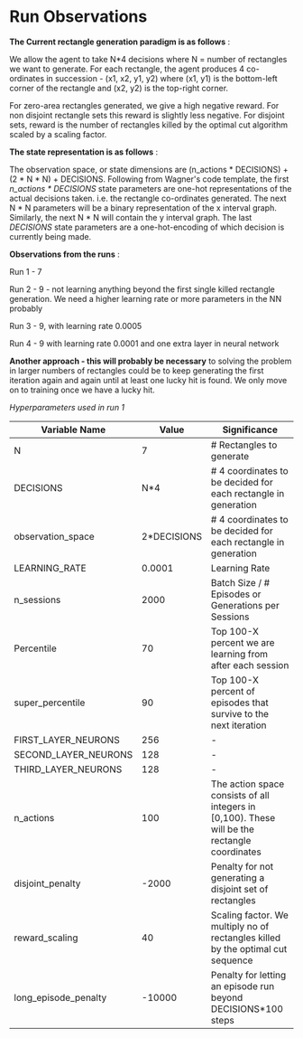 # Run Observations

**The Current rectangle generation paradigm is as follows** :

We allow the agent to take N*4 decisions where N = number of rectangles we want to generate. For each rectangle, the agent produces 4 co-ordinates in succession - (x1, x2, y1, y2) where (x1, y1) is the bottom-left corner of the rectangle and (x2, y2) is the top-right corner.

For zero-area rectangles generated, we give a high negative reward. For non disjoint rectangle sets this reward is slightly less negative. For disjoint sets, reward is the number of rectangles killed by the optimal cut algorithm scaled by a scaling factor.

**The state representation is as follows** :

The observation space, or state dimensions are (n_actions * DECISIONS) + (2 * N * N) + DECISIONS. Following from Wagner's code template, the first *n_actions * DECISIONS* state parameters are one-hot representations of the actual decisions taken. i.e. the rectangle co-ordinates generated. The next N * N parameters will be a binary representation of the x interval graph. Similarly, the next N * N will contain the y interval graph. The last *DECISIONS* state parameters are a one-hot-encoding of which decision is currently being made.

**Observations from the runs** :

Run 1 - 7

Run 2 - 9 - not learning anything beyond the first single killed rectangle generation. We need a higher learning rate or more parameters in the NN probably

Run 3 - 9, with learning rate 0.0005

Run 4 - 9 with learning rate 0.0001 and one extra layer in neural network

**Another approach - this will probably be necessary** to solving the problem in larger numbers of rectangles could be to keep generating the first iteration again and again until at least one lucky hit is found. We only move on to training once we have a lucky hit.

*Hyperparameters used in run 1*

| Variable Name | Value | Significance |
|--|--|--|
| N | 7 | # Rectangles to generate |
| DECISIONS | N*4 | # 4 coordinates to be decided for each rectangle in generation |
 observation_space |  2*DECISIONS | # 4 coordinates to be decided for each rectangle in generation |
| LEARNING_RATE | 0.0001 | Learning Rate |
| n_sessions | 2000 | Batch Size / # Episodes or Generations per Sessions |
| Percentile | 70 | Top 100-X percent we are learning from after each session |
| super_percentile | 90 | Top 100-X percent of episodes that survive to the next iteration |
| FIRST_LAYER_NEURONS | 256 | - |
| SECOND_LAYER_NEURONS | 128 | - |
| THIRD_LAYER_NEURONS  | 128 | - |
| n_actions | 100 | The action space consists of all integers in [0,100). These will be the rectangle coordinates |
| disjoint_penalty | -2000 | Penalty for not generating a disjoint set of rectangles |  
| reward_scaling | 40 | Scaling factor. We multiply no of rectangles killed by the optimal cut sequence |
| long_episode_penalty | -10000 | Penalty for letting an episode run beyond DECISIONS*100 steps |
